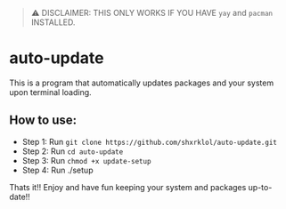 > :warning: DISCLAIMER: THIS ONLY WORKS IF YOU HAVE `yay` and `pacman` INSTALLED.

# auto-update
This is a program that automatically updates packages and your system upon terminal loading.

## How to use:
- Step 1: Run `git clone https://github.com/shxrklol/auto-update.git`
- Step 2: Run `cd auto-update`
- Step 3: Run `chmod +x update-setup`
- Step 4: Run ./setup

Thats it!! Enjoy and have fun keeping your system and packages up-to-date!!
